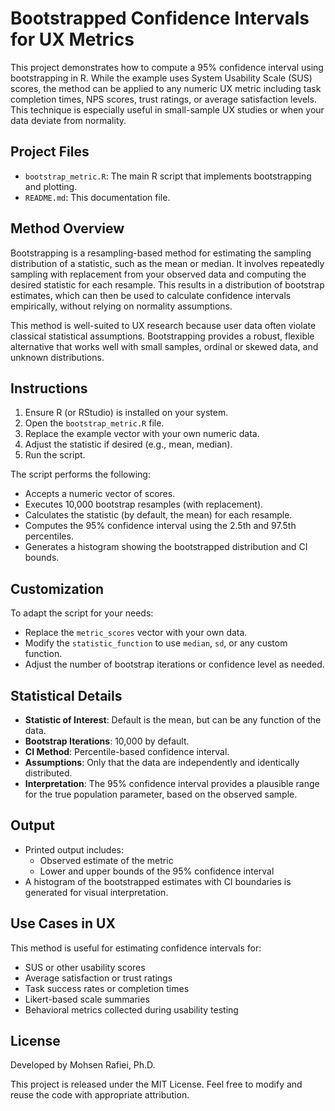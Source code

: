 # Bootstrapped Confidence Intervals for UX Metrics

This project demonstrates how to compute a 95% confidence interval using bootstrapping in R. While the example uses System Usability Scale (SUS) scores, the method can be applied to any numeric UX metric including task completion times, NPS scores, trust ratings, or average satisfaction levels. This technique is especially useful in small-sample UX studies or when your data deviate from normality.

## Project Files

- `bootstrap_metric.R`: The main R script that implements bootstrapping and plotting.
- `README.md`: This documentation file.

## Method Overview

Bootstrapping is a resampling-based method for estimating the sampling distribution of a statistic, such as the mean or median. It involves repeatedly sampling with replacement from your observed data and computing the desired statistic for each resample. This results in a distribution of bootstrap estimates, which can then be used to calculate confidence intervals empirically, without relying on normality assumptions.

This method is well-suited to UX research because user data often violate classical statistical assumptions. Bootstrapping provides a robust, flexible alternative that works well with small samples, ordinal or skewed data, and unknown distributions.

## Instructions

1. Ensure R (or RStudio) is installed on your system.
2. Open the `bootstrap_metric.R` file.
3. Replace the example vector with your own numeric data.
4. Adjust the statistic if desired (e.g., mean, median).
5. Run the script.

The script performs the following:
- Accepts a numeric vector of scores.
- Executes 10,000 bootstrap resamples (with replacement).
- Calculates the statistic (by default, the mean) for each resample.
- Computes the 95% confidence interval using the 2.5th and 97.5th percentiles.
- Generates a histogram showing the bootstrapped distribution and CI bounds.

## Customization

To adapt the script for your needs:
- Replace the `metric_scores` vector with your own data.
- Modify the `statistic_function` to use `median`, `sd`, or any custom function.
- Adjust the number of bootstrap iterations or confidence level as needed.

## Statistical Details

- **Statistic of Interest**: Default is the mean, but can be any function of the data.
- **Bootstrap Iterations**: 10,000 by default.
- **CI Method**: Percentile-based confidence interval.
- **Assumptions**: Only that the data are independently and identically distributed.
- **Interpretation**: The 95% confidence interval provides a plausible range for the true population parameter, based on the observed sample.

## Output

- Printed output includes:
  - Observed estimate of the metric
  - Lower and upper bounds of the 95% confidence interval
- A histogram of the bootstrapped estimates with CI boundaries is generated for visual interpretation.

## Use Cases in UX

This method is useful for estimating confidence intervals for:
- SUS or other usability scores
- Average satisfaction or trust ratings
- Task success rates or completion times
- Likert-based scale summaries
- Behavioral metrics collected during usability testing

## License
Developed by Mohsen Rafiei, Ph.D.

This project is released under the MIT License. Feel free to modify and reuse the code with appropriate attribution.

